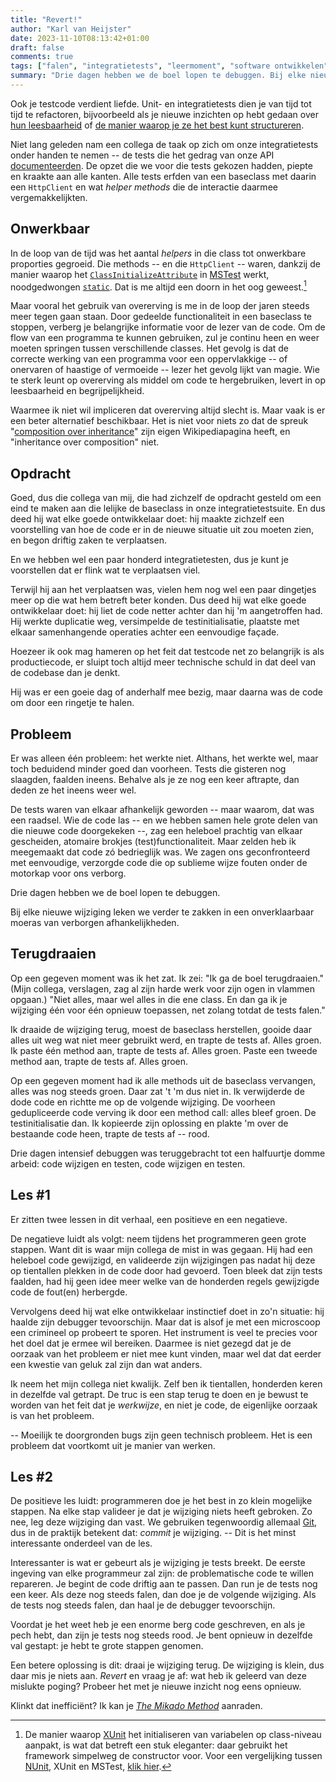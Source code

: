 ```yaml
---
title: "Revert!"
author: "Karl van Heijster"
date: 2023-11-10T08:13:42+01:00
draft: false
comments: true
tags: ["falen", "integratietests", "leermoment", "software ontwikkelen", "testen"]
summary: "Drie dagen hebben we de boel lopen te debuggen. Bij elke nieuwe wijziging leken we verder te zakken in een onverklaarbaar moeras van verborgen afhankelijkheden. Op een gegeven moment was ik het zat. Ik zei: \"Ik ga de boel terugdraaien.\" (Mijn collega, verslagen, zag al zijn harde werk voor zijn ogen in vlammen opgaan.) \"Niet alles, maar wel alles in die ene class. En dan ga ik je wijziging één voor één opnieuw toepassen, net zolang totdat er tests falen.\""
---
```


Ook je testcode verdient liefde. Unit- en integratietests dien je van tijd tot tijd te refactoren, bijvoorbeeld als je nieuwe inzichten op hebt gedaan over [hun leesbaarheid](/blog/22/01/hoe-droog-wil-je-je-test-hebben/ "'Hoe droog wil je je test hebben?'") of [de manier waarop je ze het best kunt structureren](/blog/22/12/over-de-volgorde-van-je-unit-tests/ "'Over de volgorde van je unit tests'").


Niet lang geleden nam een collega de taak op zich om onze integratietests onder handen te nemen -- de tests die het gedrag van onze API [documenteerden](/blog/22/09/tests-als-documentatie/ "'Tests als documentatie'"). De opzet die we voor die tests gekozen hadden, piepte en kraakte aan alle kanten. Alle tests erfden van een baseclass met daarin een `HttpClient` en wat *helper methods* die de interactie daarmee vergemakkelijkten.


## Onwerkbaar


In de loop van de tijd was het aantal *helpers* in die class tot onwerkbare proporties gegroeid. Die methods -- en die `HttpClient` -- waren, dankzij de manier waarop het [`ClassInitializeAttribute`](https://learn.microsoft.com/en-us/previous-versions/visualstudio/visual-studio-2013/ms245248(v=vs.120) "'ClassInitializeAttribute Class', Microsoft documentatie") in [MSTest](https://learn.microsoft.com/en-us/dotnet/core/testing/unit-testing-with-mstest "'Unit testing C# with MSTest and .NET', Microsoft documentatie") werkt, noodgedwongen [`static`](https://learn.microsoft.com/en-us/dotnet/csharp/language-reference/keywords/static "'static (C# Reference)'"). Dat is me altijd een doorn in het oog geweest.[^1]


Maar vooral het gebruik van overerving is me in de loop der jaren steeds meer tegen gaan staan. Door gedeelde functionaliteit in een baseclass te stoppen, verberg je belangrijke informatie voor de lezer van de code. Om de flow van een programma te kunnen gebruiken, zul je continu heen en weer moeten springen tussen verschillende classes. Het gevolg is dat de correcte werking van een programma voor een oppervlakkige -- of onervaren of haastige of vermoeide -- lezer het gevolg lijkt van magie. Wie te sterk leunt op overerving als middel om code te hergebruiken, levert in op leesbaarheid en begrijpelijkheid.


Waarmee ik niet wil impliceren dat overerving altijd slecht is. Maar vaak is er een beter alternatief beschikbaar. Het is niet voor niets zo dat de spreuk "[composition over inheritance](https://en.wikipedia.org/wiki/Composition_over_inheritance "'Composition over inheritance', Wikipedia")" zijn eigen Wikipediapagina heeft, en "inheritance over composition" niet.


## Opdracht


Goed, dus die collega van mij, die had zichzelf de opdracht gesteld om een eind te maken aan die lelijke de baseclass in onze integratietestsuite. En dus deed hij wat elke goede ontwikkelaar doet: hij maakte zichzelf een voorstelling van hoe de code er in de nieuwe situatie uit zou moeten zien, en begon driftig zaken te verplaatsen. 


En we hebben wel een paar honderd integratietesten, dus je kunt je voorstellen dat er flink wat te verplaatsen viel.


Terwijl hij aan het verplaatsen was, vielen hem nog wel een paar dingetjes meer op die wat hem betreft beter konden. Dus deed hij wat elke goede ontwikkelaar doet: hij liet de code netter achter dan hij 'm aangetroffen had. Hij werkte duplicatie weg, versimpelde de testinitialisatie, plaatste met elkaar samenhangende operaties achter een eenvoudige façade.


Hoezeer ik ook mag hameren op het feit dat testcode net zo belangrijk is als productiecode, er sluipt toch altijd meer technische schuld in dat deel van de codebase dan je denkt.


Hij was er een goeie dag of anderhalf mee bezig, maar daarna was de code om door een ringetje te halen.


## Probleem


Er was alleen één probleem: het werkte niet. Althans, het werkte wel, maar toch beduidend minder goed dan voorheen. Tests die gisteren nog slaagden, faalden ineens. Behalve als je ze nog een keer aftrapte, dan deden ze het ineens weer wel.


De tests waren van elkaar afhankelijk geworden -- maar waarom, dat was een raadsel. Wie de code las -- en we hebben samen hele grote delen van die nieuwe code doorgekeken --, zag een heleboel prachtig van elkaar gescheiden, atomaire brokjes (test)functionaliteit. Maar zelden heb ik meegemaakt dat code zó bedrieglijk was. We zagen ons geconfronteerd met eenvoudige, verzorgde code die op sublieme wijze fouten onder de motorkap voor ons verborg.


Drie dagen hebben we de boel lopen te debuggen.


Bij elke nieuwe wijziging leken we verder te zakken in een onverklaarbaar moeras van verborgen afhankelijkheden.


## Terugdraaien


Op een gegeven moment was ik het zat. Ik zei: "Ik ga de boel terugdraaien." (Mijn collega, verslagen, zag al zijn harde werk voor zijn ogen in vlammen opgaan.) "Niet alles, maar wel alles in die ene class. En dan ga ik je wijziging één voor één opnieuw toepassen, net zolang totdat de tests falen."


Ik draaide de wijziging terug, moest de baseclass herstellen, gooide daar alles uit weg wat niet meer gebruikt werd, en trapte de tests af. Alles groen. Ik paste één method aan, trapte de tests af. Alles groen. Paste een tweede method aan, trapte de tests af. Alles groen.


Op een gegeven moment had ik alle methods uit de baseclass vervangen, alles was nog steeds groen. Daar zat 't 'm dus niet in. Ik verwijderde de dode code en richtte me op de volgende wijziging. De voorheen gedupliceerde code verving ik door een method call: alles bleef groen. De testinitialisatie dan. Ik kopieerde zijn oplossing en plakte 'm over de bestaande code heen, trapte de tests af -- rood.


Drie dagen intensief debuggen was teruggebracht tot een halfuurtje domme arbeid: code wijzigen en testen, code wijzigen en testen.


## Les #1


Er zitten twee lessen in dit verhaal, een positieve en een negatieve.


De negatieve luidt als volgt: neem tijdens het programmeren geen grote stappen. Want dit is waar mijn collega de mist in was gegaan. Hij had een heleboel code gewijzigd, en valideerde zijn wijzigingen pas nadat hij deze op tientallen plekken in de code door had gevoerd. Toen bleek dat zijn tests faalden, had hij geen idee meer welke van de honderden regels gewijzigde code de fout(en) herbergde.


Vervolgens deed hij wat elke ontwikkelaar instinctief doet in zo'n situatie: hij haalde zijn debugger tevoorschijn. Maar dat is alsof je met een microscoop een crimineel op probeert te sporen. Het instrument is veel te precies voor het doel dat je ermee wil bereiken. Daarmee is niet gezegd dat je de oorzaak van het probleem er niet mee kunt vinden, maar wel dat dat eerder een kwestie van geluk zal zijn dan wat anders.


Ik neem het mijn collega niet kwalijk. Zelf ben ik tientallen, honderden keren in dezelfde val getrapt. De truc is een stap terug te doen en je bewust te worden van het feit dat je *werkwijze*, en niet je code, de eigenlijke oorzaak is van het probleem.


-- Moeilijk te doorgronden bugs zijn geen technisch probleem. Het is een probleem dat voortkomt uit je manier van werken.


## Les #2


De positieve les luidt: programmeren doe je het best in zo klein mogelijke stappen. Na elke stap valideer je dat je wijziging niets heeft gebroken. Zo nee, leg deze wijziging dan vast. We gebruiken tegenwoordig allemaal [Git](https://git-scm.com/), dus in de praktijk betekent dat: *commit* je wijziging. -- Dit is het minst interessante onderdeel van de les.


Interessanter is wat er gebeurt als je wijziging je tests breekt. De eerste ingeving van elke programmeur zal zijn: de problematische code te willen repareren. Je begint de code driftig aan te passen. Dan run je de tests nog een keer. Als deze nog steeds falen, dan doe je de volgende wijziging. Als de tests nog steeds falen, dan haal je de debugger tevoorschijn.


Voordat je het weet heb je een enorme berg code geschreven, en als je pech hebt, dan zijn je tests nog steeds rood. Je bent opnieuw in dezelfde val gestapt: je hebt te grote stappen genomen.


Een betere oplossing is dit: draai je wijziging terug. De wijziging is klein, dus daar mis je niets aan. *Revert* en vraag je af: wat heb ik geleerd van deze mislukte poging? Probeer het met je nieuwe inzicht nog eens opnieuw.


Klinkt dat inefficiënt? Ik kan je [*The Mikado Method*](https://mikadomethod.info/) aanraden.


[^1]: De manier waarop [XUnit](https://xunit.net/) het initialiseren van variabelen op class-niveau aanpakt, is wat dat betreft een stuk eleganter: daar gebruikt het framework simpelweg de constructor voor. Voor een vergelijking tussen [NUnit](https://nunit.org/), XUnit en MSTest, [klik hier](https://www.lambdatest.com/blog/nunit-vs-xunit-vs-mstest/ "'NUnit vs. XUnit vs. MSTest: Comparing Unit Testing Frameworks In C#', LambdaTest").
